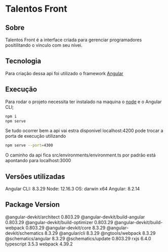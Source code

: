 # Talentos Front

## Sobre

Talentos Front é a interface criada para gerenciar programadores positilitando o vinculo com seu nívei.

## Tecnologia

Para criação dessa api foi utilizado o framework [Angular](https://github.com/angular/angular)

## Execução

Para rodar o projeto necessita ter instalado na maquina o [node](hhttps://nodejs.org/en/) e o Angular CLI;

```sh
npm i
npm serve
```
Se tudo ocorrer bem a api vai estra disponivel localhost:4200 pode trocar a porta de execução utilizando 
```sh
npm serve --port=4300
```
O caminho da api fica src/environments/environment.ts por padrão está apontando para localhost:3000

## Versões utilizadas
Angular CLI: 8.3.29
Node: 12.16.3
OS: darwin x64
Angular: 8.2.14

Package                           Version
-----------------------------------------------------------
@angular-devkit/architect         0.803.29
@angular-devkit/build-angular     0.803.29
@angular-devkit/build-optimizer   0.803.29
@angular-devkit/build-webpack     0.803.29
@angular-devkit/core              8.3.29
@angular-devkit/schematics        8.3.29
@angular/cli                      8.3.29
@ngtools/webpack                  8.3.29
@schematics/angular               8.3.29
@schematics/update                0.803.29
rxjs                              6.4.0
typescript                        3.5.3
webpack                           4.39.2
